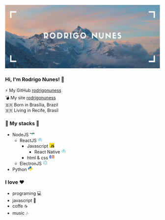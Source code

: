 ![alt text](https://github.com/rodrigonuness/rodrigonuness/blob/master/image.png)

### Hi, I'm Rodrigo Nunes!  💜

⚡ My GitHub [rodrigonuness](https://github.com/rodrigonuness) <br>
💣 My site [rodrigonuness](https://rodrigonuness.github.io/index.html) <br>
🇧🇷 Born in Brasília, Brazil <br>
🇧🇷 Living in Recife, Brasil

### 🚀 My stacks 💙
  - NodeJS <img src="https://github.com/rodrigonuness/language_pictures/blob/master/Node.png" width="16">
      - ReactJS <img src="https://github.com/rodrigonuness/language_pictures/blob/master/ReactJS.png" width="16">
          - Javascript <img src="https://github.com/rodrigonuness/language_pictures/blob/master/Javascript.png" width="16">
              - React Native <img src="https://github.com/rodrigonuness/language_pictures/blob/master/ReactJS.png" width="16">
          - html & css <img src="https://github.com/rodrigonuness/language_pictures/blob/master/html&css.png" width="16">
      - ElectronJS <img src="https://github.com/rodrigonuness/language_pictures/blob/master/ElectronJS.png" width="16">
  - Python <img src="https://github.com/rodrigonuness/language_pictures/blob/master/Python.png" width="16">

### I love ❤️
- programing 💻
- javascript 💛
- coffe ☕
- music 🎶

